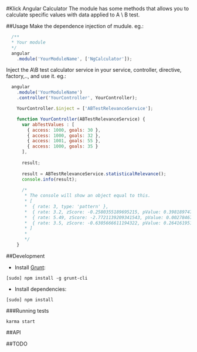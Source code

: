 #Klick Angular Calculator
The module has some methods that allows you to calculate specific values with data applied to A \ B test.

##Usage
Make the dependence injection of mudule.
eg.:
```js
  /**
  * Your module
  */
  angular
    .module('YourModuleName', ['NgCalculator']);
```

Inject the A\B test calculator service in your service, controller, directive, factory,.., and use it.
eg.:
```js
  angular
    .module('YourModuleName')
    .controller('YourController', YourController);

    YourController.$inject = ['ABTestRelevanceService'];

    function YourController(ABTestRelevanceService) {
      var abTestValues : [
        { access: 1000, goals: 30 },
        { access: 1000, goals: 32 },
        { access: 1001, goals: 55 },
        { access: 1000, goals: 35 }
      ],
      
      result;
    
      result = ABTestRelevanceService.statisticalRelevance();
      console.info(result);
      
      /*
       * The console will show an object equal to this.
       * [
       *  { rate: 3, type: 'pattern' },
       *  { rate: 3.2, zScore: -0.2580355189695215, pValue: 0.39818974750130653, confidentiality: 60.18 },
       *  { rate: 5.49, zScore: -2.7721139209341543, pValue: 0.002784677087099785, confidentiality: 99.72 },
       *  { rate: 3.5, zScore: -0.6305666611194322, pValue: 0.2641619516715518, confidentiality: 73.58 }
       * ]
       *
       */
    }
```


##Development

- Install [Grunt](http://gruntjs.com/):

```shellscript
[sudo] npm install -g grunt-cli
```

- Install dependencies:

```shellscript
[sudo] npm install
```

###Running tests

```shellscript
karma start
```

##API

##TODO
